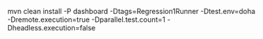 mvn clean install -P dashboard -Dtags=Regression1Runner -Dtest.env=doha -Dremote.execution=true -Dparallel.test.count=1 -Dheadless.execution=false